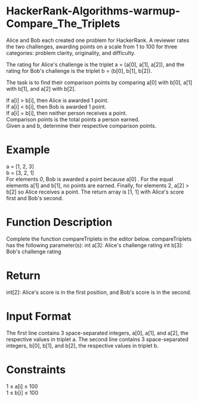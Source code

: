 # HackerRank-Algorithms-warmup-Compare_The_Triplets

Alice and Bob each created one problem for HackerRank. A reviewer rates the two challenges, awarding points on a scale from 1 to 100 for three categories: problem clarity, originality, and difficulty.

The rating for Alice's challenge is the triplet a = (a[0], a[1], a[2]), and the rating for Bob's challenge is the triplet b = (b[0], b[1], b[2]).

The task is to find their comparison points by comparing a[0] with b[0], a[1] with b[1], and a[2] with b[2].

If a[i] > b[i], then Alice is awarded 1 point.\
If a[i] < b[i], then Bob is awarded 1 point.\
If a[i] = b[i], then neither person receives a point.\
Comparison points is the total points a person earned.\
Given a and b, determine their respective comparison points.

# Example

a = [1, 2, 3]\
b = [3, 2, 1]\
For elements *0*, Bob is awarded a point because a[0] .
For the equal elements a[1] and b[1], no points are earned.
Finally, for elements 2, a[2] > b[2] so Alice receives a point.
The return array is [1, 1] with Alice's score first and Bob's second.

# Function Description

Complete the function compareTriplets in the editor below.
compareTriplets has the following parameter(s):
int a[3]: Alice's challenge rating
int b[3]: Bob's challenge rating

# Return

int[2]: Alice's score is in the first position, and Bob's score is in the second.
# Input Format

The first line contains 3 space-separated integers, a[0], a[1], and a[2], the respective values in triplet a.
The second line contains 3 space-separated integers, b[0], b[1], and b[2], the respective values in triplet b.

# Constraints

1 ≤ a[i] ≤ 100\
1 ≤ b[i] ≤ 100
